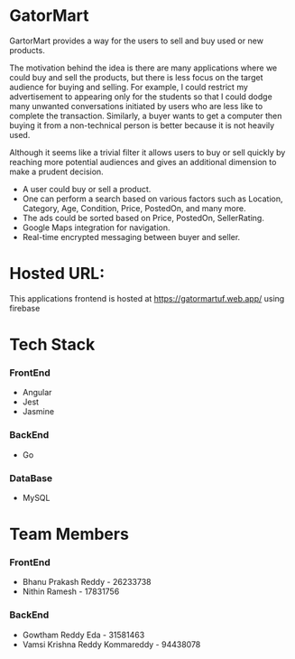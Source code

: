 # GatorMart

GartorMart provides a way for the users to sell and buy used or new products.

The motivation behind the idea is there are many applications where we could buy and sell the products, but there is less focus on the target audience for buying and selling. For example, I could restrict my advertisement to appearing only for the students so that I could dodge many unwanted conversations initiated by users who are less like to complete the transaction. Similarly, a buyer wants to get a computer then buying it from a non-technical person is better because it is not heavily used.

Although it seems like a trivial filter it allows users to buy or sell quickly by reaching more potential audiences and gives an additional dimension to make a prudent decision.

* A user could buy or sell a product.
* One can perform a search based on various factors such as Location, Category, Age, Condition, Price, PostedOn, and many more.
* The ads could be sorted based on Price, PostedOn, SellerRating.
* Google Maps integration for navigation.
* Real-time encrypted messaging between buyer and seller.

# Hosted URL:
This applications frontend is hosted at https://gatormartuf.web.app/ using firebase
# Tech Stack

### FrontEnd

* Angular
* Jest
* Jasmine

### BackEnd

* Go

### DataBase

* MySQL


# Team Members

### FrontEnd
* Bhanu Prakash Reddy - 26233738
* Nithin Ramesh - 17831756

### BackEnd
* Gowtham Reddy Eda - 31581463
* Vamsi Krishna Reddy Kommareddy - 94438078
